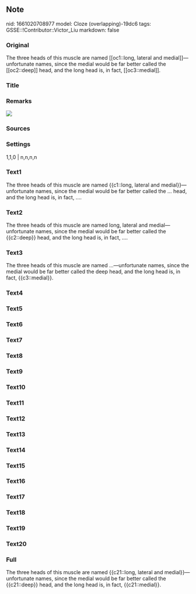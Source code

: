## Note
nid: 1661020708977
model: Cloze (overlapping)-19dc6
tags: GSSE::!Contributor::Victor_Liu
markdown: false

### Original
The three heads of this muscle are named [[oc1::long, lateral and medial]]—unfortunate names, since the medial would be far better called the [[oc2::deep]] head, and the long head is, in fact, [[oc3::medial]].

### Title


### Remarks
<img src="paste-337cee02aff4dce914b2a540bb22a1c6b075b2cc.jpg">

### Sources


### Settings
1,1,0 | n,n,n,n

### Text1
The three heads of this muscle are named {{c1::long, lateral and medial}}—unfortunate names, since the medial would be far better called the ... head, and the long head is, in fact, ....

### Text2
The three heads of this muscle are named long, lateral and medial—unfortunate names, since the medial would be far better called the {{c2::deep}} head, and the long head is, in fact, ....

### Text3
The three heads of this muscle are named ...—unfortunate names, since the medial would be far better called the deep head, and the long head is, in fact, {{c3::medial}}.

### Text4


### Text5


### Text6


### Text7


### Text8


### Text9


### Text10


### Text11


### Text12


### Text13


### Text14


### Text15


### Text16


### Text17


### Text18


### Text19


### Text20


### Full
The three heads of this muscle are named {{c21::long, lateral and medial}}—unfortunate names, since the medial would be far better called the {{c21::deep}} head, and the long head is, in fact, {{c21::medial}}.
